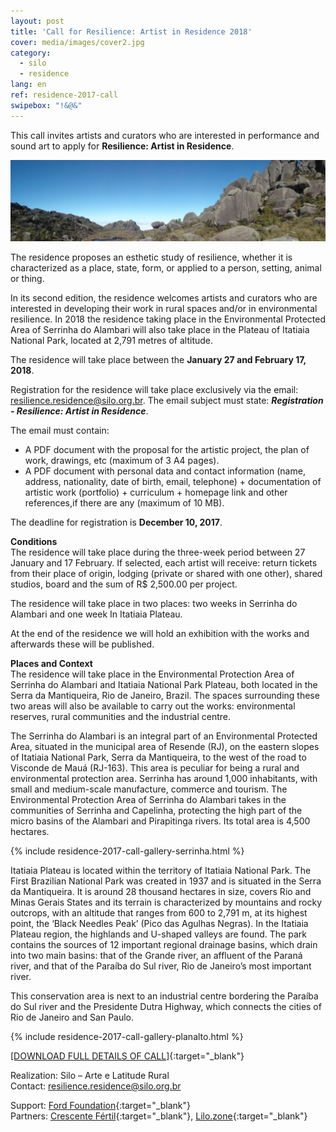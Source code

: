```yaml
---
layout: post
title: 'Call for Resilience: Artist in Residence 2018'
cover: media/images/cover2.jpg
category:
  - silo
  - residence
lang: en
ref: residence-2017-call
swipebox: "!&@&"
---
```

This call invites artists and curators who are interested in performance and sound art to apply for **Resilience: Artist in Residence**.

![](../media/images/resilience-residence-2018-call/PNII_J_42.jpg)

The residence proposes an esthetic study of resilience, whether it is characterized as a place, state, form, or applied to a person, setting, animal or thing.

In its second edition, the residence welcomes artists and curators who are interested in developing their work in rural spaces and/or in environmental resilience. In 2018 the residence taking place in the Environmental Protected Area of Serrinha do Alambari will also take place in the Plateau of Itatiaia National Park, located at 2,791 metres of altitude.

The residence will take place between the **January 27 and February 17, 2018**.

Registration for the residence will take place exclusively via the email: [resilience.residence@silo.org.br](mailto:resilience.residence@silo.org.br). The email subject must state: ***Registration - Resilience: Artist in Residence***.

The email must contain: 
- A PDF document with the proposal for the artistic project, the plan of work, drawings, etc  (maximum of 3 A4 pages).
- A PDF document with personal data and contact information (name, address, nationality, date of birth, email, telephone) + documentation of artistic work (portfolio) + curriculum + homepage link and other references,if there are any (maximum of 10 MB).

The deadline for registration is **December 10, 2017**.

**Conditions**  
The residence will take place during the three-week period between 27 January and 17 February.
If selected, each artist will receive: return tickets from their place of origin, lodging (private or shared with one other), shared studios, board  and the sum of R$ 2,500.00 per project.

The residence will take place in two places: two weeks in Serrinha do Alambari and one week In Itatiaia Plateau.

At the end of the residence we will hold an exhibition with the works and afterwards these will be published.

**Places and Context**  
The residence will take place in the Environmental Protection Area of Serrinha do Alambari and Itatiaia National Park Plateau, both located in the Serra da Mantiqueira, Rio de Janeiro, Brazil. The spaces surrounding these two areas will also be available to carry out the works: environmental reserves, rural communities and the industrial centre.

The Serrinha do Alambari is an integral part of an Environmental Protected Area, situated in the municipal area of Resende (RJ), on the eastern slopes of Itatiaia National Park, Serra da Mantiqueira, to the west of the road to Visconde de Mauá (RJ-163). This area is peculiar for being a rural and environmental protection area. Serrinha has around 1,000 inhabitants, with small and medium-scale manufacture, commerce and tourism. The Environmental Protection Area of Serrinha do Alambari takes in the communities of Serrinha and Capelinha, protecting the high part of the micro basins of the Alambari and Pirapitinga rivers. Its total area is 4,500 hectares.

{% include residence-2017-call-gallery-serrinha.html %}

Itatiaia Plateau is located within the territory of Itatiaia National Park. The First Brazilian National Park was created in 1937 and is situated in the Serra da Mantiqueira. It is around 28 thousand hectares in size, covers Rio and Minas Gerais States and its terrain is characterized by mountains and rocky outcrops, with an altitude that ranges from 600 to 2,791 m, at its highest point, the ‘Black Needles Peak’ (Pico das Agulhas Negras). In the Itatiaia Plateau region, the highlands and U-shaped valleys are found. The park contains the sources of 12 important regional drainage basins, which drain into two main basins: that of the Grande river, an affluent of the Paraná river, and that of the Paraíba do Sul river, Rio de Janeiro’s most important river.

This conservation area is next to an industrial centre bordering the Paraíba do Sul river and the Presidente Dutra Highway, which connects the cities of Rio de Janeiro and San Paulo.

{% include residence-2017-call-gallery-planalto.html %}

[[DOWNLOAD FULL DETAILS OF CALL]](/media/docs/resilience-residence-2018_call.pdf){:target="_blank"}

Realization: Silo – Arte e Latitude Rural  
Contact: [resilience.residence@silo.org.br](mailto:resilience.residence@silo.org.br)

Support: [Ford Foundation](https://www.fordfoundation.org/){:target="_blank"}  
Partners: [Crescente Fértil](http://crescentefertil.org.br/){:target="_blank"}, [Lilo.zone](http://www.lilo.zone/){:target="_blank"}
